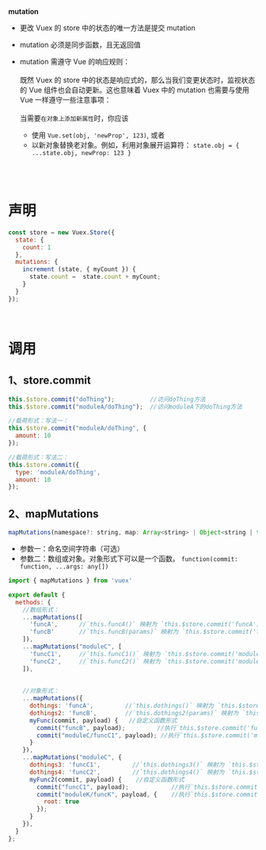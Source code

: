 **mutation**
- 更改 Vuex 的 store 中的状态的唯一方法是提交 mutation
- mutation 必须是同步函数，且无返回值
- mutation 需遵守 Vue 的响应规则：<br><br>
既然 Vuex 的 store 中的状态是响应式的，那么当我们变更状态时，监视状态的 Vue 组件也会自动更新。这也意味着 Vuex 中的 mutation 也需要与使用 Vue 一样遵守一些注意事项：<br><br>
    当需要`在对象上添加新属性`时，你应该

    - 使用 `Vue.set(obj, 'newProp', 123)`, 或者
    - 以新对象替换老对象。例如，利用对象展开运算符：  `state.obj = { ...state.obj, newProp: 123 }`


<br><br>

# 声明

```js
const store = new Vuex.Store({
  state: {
    count: 1
  },
  mutations: {
    increment (state, { myCount }) {
      state.count =  state.count + myCount;
    }
  }
});
```

<br>

# 调用

## 1、store.commit

```js
this.$store.commit("doThing");          //访问doThing方法
this.$store.commit("moduleA/doThing");  //访问moduleA下的doThing方法

//载荷形式：写法一：
this.$store.commit("moduleA/doThing", {
  amount: 10
});

//载荷形式：写法二：
this.$store.commit({
  type: 'moduleA/doThing',
  amount: 10
});
```

## 2、mapMutations

```js
mapMutations(namespace?: string, map: Array<string> | Object<string | function>): Object
```
- 参数一：命名空间字符串（可选）
- 参数二：数组或对象。对象形式下可以是一个函数。 `function(commit: function, ...args: any[])`

```js
import { mapMutations } from 'vuex'

export default {
  methods: {
    //数组形式：
    ...mapMutations([
      'funcA',      //`this.funcA()` 映射为 `this.$store.commit('funcA')`
      'funcB'       //`this.funcB(params)` 映射为 `this.$store.commit('funcB', payload)` (载荷形式)
    ]),
    ...mapMutations("moduleC", [
      'funcC1',     //`this.funcC1()` 映射为 `this.$store.commit('moduleC/funcC1')`
      'funcC2',     //`this.funcC2()` 映射为 `this.$store.commit('moduleC/funcC2', payload)` (载荷形式)
    ]),
    
    
    //对象形式：
    ...mapMutations({
      dothings: 'funcA',         //`this.dothings()` 映射为 `this.$store.commit('funcA')`,
      dothings2: 'funcB',        //`this.dothings2(params)` 映射为 `this.$store.commit('funcB', payload)`  (载荷形式)
      myFunc(commit, payload) {   //自定义函数形式 
        commit("funcB", payload);         //执行`this.$store.commit('funcB', payload)`
        commit("moduleC/funcC1", payload); //执行`this.$store.commit('moduleC/funcC1', payload)`
      }
    }),
    ...mapMutations("moduleC", {
      dothings3: 'funcC1',         //`this.dothings3()` 映射为 `this.$store.commit('moduleC/funcC1')`
      dothings4: 'funcC2',         //`this.dothings4()` 映射为 `this.$store.commit('moduleC/funcC2', payload)` (载荷形式)
      myFunc2(commit, payload) {    //自定义函数形式 
        commit("funcC1", payload);            //执行`this.$store.commit('moduleC/funcC1')`
        commit("moduleK/funcK", payload, {    //执行`this.$store.commit('moduleK/funcK')`
          root: true
        });
      }
    }),
  }
};
```
